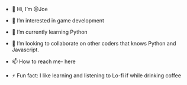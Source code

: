 - 👋 Hi, I’m @Joe
- 👀 I’m interested in game development
- 🌱 I’m currently learning Python
- 💞️ I’m looking to collaborate on other coders that knows Python and Javascript.
- 📫 How to reach me- here
  
- ⚡ Fun fact: I like learning and listening to Lo-fi if while drinking coffee

<!---
Joel909090/Joel909090 is a ✨ special ✨ repository because its `README.md` (this file) appears on your GitHub profile.
You can click the Preview link to take a look at your changes.
--->
